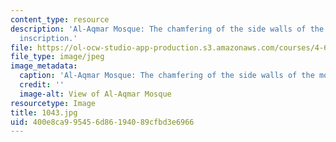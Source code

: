 ```yaml
---
content_type: resource
description: 'Al-Aqmar Mosque: The chamfering of the side walls of the mosque with
  inscription.'
file: https://ol-ocw-studio-app-production.s3.amazonaws.com/courses/4-614-religious-architecture-and-islamic-cultures-fall-2002/400e8ca995456d86194089cfbd3e6966_1043.jpg
file_type: image/jpeg
image_metadata:
  caption: 'Al-Aqmar Mosque: The chamfering of the side walls of the mosque with inscription.'
  credit: ''
  image-alt: View of Al-Aqmar Mosque
resourcetype: Image
title: 1043.jpg
uid: 400e8ca9-9545-6d86-1940-89cfbd3e6966
---
```

